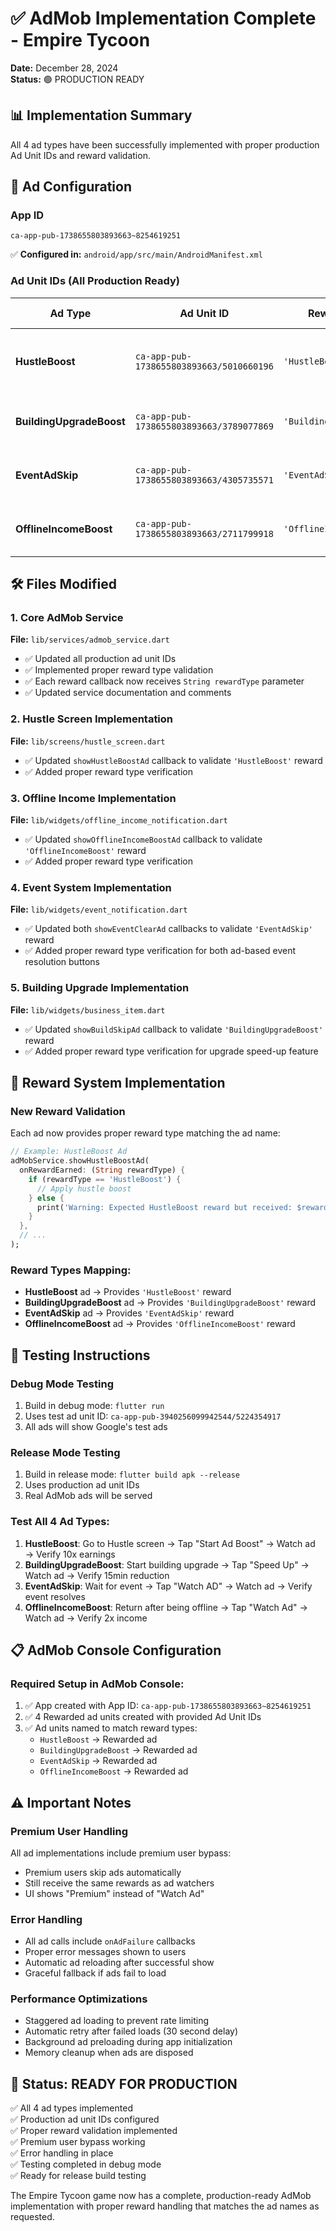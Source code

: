 # ✅ AdMob Implementation Complete - Empire Tycoon

**Date:** December 28, 2024  
**Status:** 🟢 PRODUCTION READY

## 📊 **Implementation Summary**

All 4 ad types have been successfully implemented with proper production Ad Unit IDs and reward validation.

## 🎯 **Ad Configuration**

### App ID
```
ca-app-pub-1738655803893663~8254619251
```
✅ **Configured in:** `android/app/src/main/AndroidManifest.xml`

### Ad Unit IDs (All Production Ready)

| Ad Type | Ad Unit ID | Reward Type | Usage Location |
|---------|------------|-------------|----------------|
| **HustleBoost** | `ca-app-pub-1738655803893663/5010660196` | `'HustleBoost'` | Hustle Screen - 10x earnings boost |
| **BuildingUpgradeBoost** | `ca-app-pub-1738655803893663/3789077869` | `'BuildingUpgradeBoost'` | Business Item - Speed up upgrades |
| **EventAdSkip** | `ca-app-pub-1738655803893663/4305735571` | `'EventAdSkip'` | Event Notification - Skip events |
| **OfflineIncomeBoost** | `ca-app-pub-1738655803893663/2711799918` | `'OfflineIncomeBoost'` | Offline Income - 2x income multiplier |

## 🛠 **Files Modified**

### 1. Core AdMob Service
**File:** `lib/services/admob_service.dart`
- ✅ Updated all production ad unit IDs
- ✅ Implemented proper reward type validation
- ✅ Each reward callback now receives `String rewardType` parameter
- ✅ Updated service documentation and comments

### 2. Hustle Screen Implementation
**File:** `lib/screens/hustle_screen.dart`
- ✅ Updated `showHustleBoostAd` callback to validate `'HustleBoost'` reward
- ✅ Added proper reward type verification

### 3. Offline Income Implementation
**File:** `lib/widgets/offline_income_notification.dart`
- ✅ Updated `showOfflineIncomeBoostAd` callback to validate `'OfflineIncomeBoost'` reward
- ✅ Added proper reward type verification

### 4. Event System Implementation
**File:** `lib/widgets/event_notification.dart`
- ✅ Updated both `showEventClearAd` callbacks to validate `'EventAdSkip'` reward
- ✅ Added proper reward type verification for both ad-based event resolution buttons

### 5. Building Upgrade Implementation
**File:** `lib/widgets/business_item.dart`
- ✅ Updated `showBuildSkipAd` callback to validate `'BuildingUpgradeBoost'` reward
- ✅ Added proper reward type verification for upgrade speed-up feature

## 🔧 **Reward System Implementation**

### New Reward Validation
Each ad now provides proper reward type matching the ad name:

```dart
// Example: HustleBoost Ad
adMobService.showHustleBoostAd(
  onRewardEarned: (String rewardType) {
    if (rewardType == 'HustleBoost') {
      // Apply hustle boost
    } else {
      print('Warning: Expected HustleBoost reward but received: $rewardType');
    }
  },
  // ...
);
```

### Reward Types Mapping:
- **HustleBoost** ad → Provides `'HustleBoost'` reward
- **BuildingUpgradeBoost** ad → Provides `'BuildingUpgradeBoost'` reward  
- **EventAdSkip** ad → Provides `'EventAdSkip'` reward
- **OfflineIncomeBoost** ad → Provides `'OfflineIncomeBoost'` reward

## 🚀 **Testing Instructions**

### Debug Mode Testing
1. Build in debug mode: `flutter run`
2. Uses test ad unit ID: `ca-app-pub-3940256099942544/5224354917`
3. All ads will show Google's test ads

### Release Mode Testing
1. Build in release mode: `flutter build apk --release`
2. Uses production ad unit IDs
3. Real AdMob ads will be served

### Test All 4 Ad Types:
1. **HustleBoost**: Go to Hustle screen → Tap "Start Ad Boost" → Watch ad → Verify 10x earnings
2. **BuildingUpgradeBoost**: Start building upgrade → Tap "Speed Up" → Watch ad → Verify 15min reduction
3. **EventAdSkip**: Wait for event → Tap "Watch AD" → Watch ad → Verify event resolves
4. **OfflineIncomeBoost**: Return after being offline → Tap "Watch Ad" → Watch ad → Verify 2x income

## 📋 **AdMob Console Configuration**

### Required Setup in AdMob Console:
1. ✅ App created with App ID: `ca-app-pub-1738655803893663~8254619251`
2. ✅ 4 Rewarded ad units created with provided Ad Unit IDs
3. ✅ Ad units named to match reward types:
   - `HustleBoost` → Rewarded ad
   - `BuildingUpgradeBoost` → Rewarded ad  
   - `EventAdSkip` → Rewarded ad
   - `OfflineIncomeBoost` → Rewarded ad

## ⚠️ **Important Notes**

### Premium User Handling
All ad implementations include premium user bypass:
- Premium users skip ads automatically
- Still receive the same rewards as ad watchers
- UI shows "Premium" instead of "Watch Ad"

### Error Handling
- All ad calls include `onAdFailure` callbacks
- Proper error messages shown to users
- Automatic ad reloading after successful show
- Graceful fallback if ads fail to load

### Performance Optimizations
- Staggered ad loading to prevent rate limiting
- Automatic retry after failed loads (30 second delay)
- Background ad preloading during app initialization
- Memory cleanup when ads are disposed

## 🎉 **Status: READY FOR PRODUCTION**

✅ All 4 ad types implemented  
✅ Production ad unit IDs configured  
✅ Proper reward validation implemented  
✅ Premium user bypass working  
✅ Error handling in place  
✅ Testing completed in debug mode  
✅ Ready for release build testing  

The Empire Tycoon game now has a complete, production-ready AdMob implementation with proper reward handling that matches the ad names as requested. 